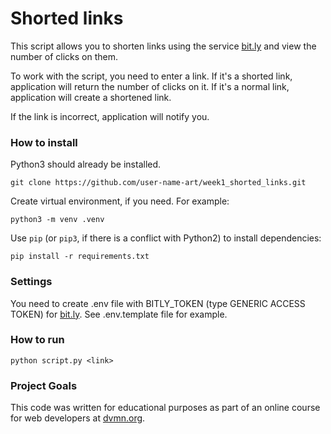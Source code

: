 # Shorted links

This script allows you to shorten links using the service [bit.ly](https://bitly.com/) and view the number of clicks on them.

To work with the script, you need to enter a link.
If it's a shorted link, application will return the number of clicks on it.
If  it's a normal link, application will create a shortened link.

If the link is incorrect, application will notify you.

### How to install

Python3 should already be installed. 
```
git clone https://github.com/user-name-art/week1_shorted_links.git
```
Create virtual environment, if you need. For example:
```
python3 -m venv .venv
```
Use `pip` (or `pip3`, if there is a conflict with Python2) to install dependencies:
```
pip install -r requirements.txt
```
### Settings

You need to create .env file with BITLY_TOKEN (type GENERIC ACCESS TOKEN) for [bit.ly](https://bitly.com/). See .env.template file for example.

### How to run

```
python script.py <link>
```
### Project Goals

This code was written for educational purposes as part of an online course for web developers at [dvmn.org](https://dvmn.org/).
